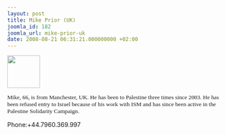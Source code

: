 ```yaml
---
layout: post
title: Mike Prior (UK)
joomla_id: 182
joomla_url: mike-prior-uk
date: 2008-08-21 06:31:21.000000000 +02:00
---
```

<img src="http://www.freegaza.org/uploads/passengers/" width="75" /><p class="TableContents"><span style="font-size: 10pt; font-family: \'times new roman\'; mso-fareast-font-family: \'times new roman\'; mso-font-kerning: 14.0pt; mso-ansi-language: en-gb; mso-fareast-language: en-gb; mso-bidi-language: ar-sa">Mike, 66, is from Manchester, UK. He has been to Palestine three times since 2003. He has been refused entry to Israel because of his work with ISM and has since been active in the Palestine Solidarity Campaign. </span></p><p><a href=""></a></p><p>Phone:+44.7960.369.997</p>
